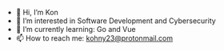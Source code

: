 - 👋 Hi, I’m Kon
- 👀 I’m interested in Software Development and Cybersecurity
- 🌱 I’m currently learning: Go and Vue
- 📫 How to reach me: kohny23@protonmail.com

<!---
Lucif3r1/Lucif3r1 is a ✨ special ✨ repository because its `README.md` (this file) appears on your GitHub profile.
You can click the Preview link to take a look at your changes.
--->
